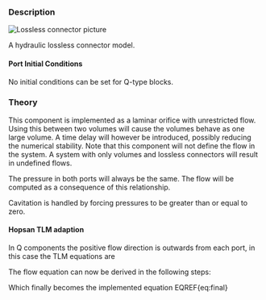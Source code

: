 ### Description
![Lossless connector picture](losslessconnector_user.svg)

A hydraulic lossless connector model.


#### Port Initial Conditions
No initial conditions can be set for Q-type blocks.

<!--- ### Tips--->

### Theory
This component is implemented as a laminar orifice with unrestricted flow. Using this between two volumes will cause the volumes behave as one large volume. A time delay will however be introduced, possibly reducing the numerical stability. Note that this component will not define the flow in the system. A system with only volumes and lossless connectors will result in undefined flows.

The pressure in both ports will always be the same. The flow will be computed as a consequence of this relationship.
<!---EQUATION LABEL=eq:pressures p_1 = p_2 --->
Cavitation is handled by forcing pressures to be greater than or equal to zero.
#### Hopsan TLM adaption
In Q components the positive flow direction is outwards from each port, in this case the TLM equations are
<!---EQUATION p_{1} = c_{1} + q_{1} Z_{c1} --->
<!---EQUATION p_{2} = c_{2} + q_{2} Z_{c2} --->
<!---EQUATION q_{1} = -q_{2} --->
The flow equation can now be derived in the following steps:
<!---EQUATION c_1 + q_1 Z_{c1} = c_2 + q_2 Z_{c2} --->
<!---EQUATION c_1 - q_2 Z_{c1} = c_2 + q_2 Z_{c2} --->
<!---EQUATION q_2\left(Z_{c1}+Z_{c2}\right) = c_1 - c_2 --->
Which finally becomes the implemented equation EQREF{eq:final}

<!---EQUATION LABEL=eq:final q_2 = \dfrac{c_1 - c_2}{Z_{c1}+Z_{c2}} --->

